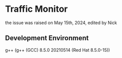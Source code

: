 # Traffic Monitor
the issue was raised on May 15th, 2024, edited by Nick

## Development Environment
g++ (g++ (GCC) 8.5.0 20210514 (Red Hat 8.5.0-15))

 